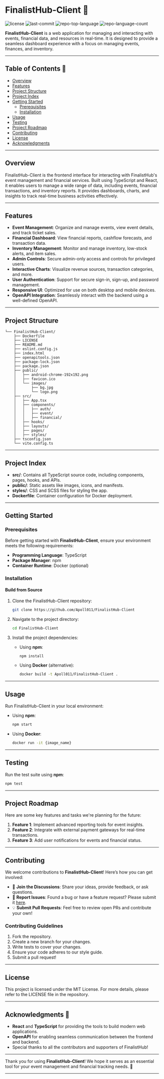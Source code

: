 # FinalistHub-Client 🚀
![license](https://img.shields.io/github/license/Apoll011/FinalistHub-Client?style=default&logo=opensourceinitiative&logoColor=white&color=0080ff)
![last-commit](https://img.shields.io/github/last-commit/Apoll011/FinalistHub-Client?style=default&logo=git&logoColor=white&color=0080ff)
![repo-top-language](https://img.shields.io/github/languages/top/Apoll011/FinalistHub-Client?style=default&color=0080ff)
![repo-language-count](https://img.shields.io/github/languages/count/Apoll011/FinalistHub-Client?style=default&color=0080ff)

**FinalistHub-Client** is a web application for managing and interacting with events, financial data, and resources in real-time. It is designed to provide a seamless dashboard experience with a focus on managing events, finances, and inventory.

---

## Table of Contents 📑

- [Overview](#overview)
- [Features](#features)
- [Project Structure](#project-structure)
- [Project Index](#project-index)
- [Getting Started](#getting-started)
    - [Prerequisites](#prerequisites)
    - [Installation](#installation)
- [Usage](#usage)
- [Testing](#testing)
- [Project Roadmap](#project-roadmap)
- [Contributing](#contributing)
- [License](#license)
- [Acknowledgments](#acknowledgments)

---

## Overview

FinalistHub-Client is the frontend interface for interacting with FinalistHub's event management and financial services. Built using TypeScript and React, it enables users to manage a wide range of data, including events, financial transactions, and inventory reports. It provides dashboards, charts, and insights to track real-time business activities effectively.

---

## Features

- **Event Management**: Organize and manage events, view event details, and track ticket sales.
- **Financial Dashboard**: View financial reports, cashflow forecasts, and transaction data.
- **Inventory Management**: Monitor and manage inventory, low-stock alerts, and item sales.
- **Admin Controls**: Secure admin-only access and controls for privileged users.
- **Interactive Charts**: Visualize revenue sources, transaction categories, and more.
- **User Authentication**: Support for secure sign-in, sign-up, and password management.
- **Responsive UI**: Optimized for use on both desktop and mobile devices.
- **OpenAPI Integration**: Seamlessly interact with the backend using a well-defined OpenAPI.

---

## Project Structure

```
└── FinalistHub-Client/
    ├── Dockerfile
    ├── LICENSE
    ├── README.md
    ├── eslint.config.js
    ├── index.html
    ├── openapitools.json
    ├── package-lock.json
    ├── package.json
    ├── public/
    │   ├── android-chrome-192x192.png
    │   ├── favicon.ico
    │   └── images/
    │       ├── bg.jpg
    │       └── logo.png
    ├── src/
    │   ├── App.tsx
    │   ├── components/
    │   │   ├── auth/
    │   │   ├── event/
    │   │   ├── financial/
    │   ├── hooks/
    │   ├── layouts/
    │   ├── pages/
    │   ├── styles/
    ├── tsconfig.json
    └── vite.config.ts
```

---

## Project Index

- **src/**: Contains all TypeScript source code, including components, pages, hooks, and APIs.
- **public/**: Static assets like images, icons, and manifests.
- **styles/**: CSS and SCSS files for styling the app.
- **Dockerfile**: Container configuration for Docker deployment.

---

## Getting Started

### Prerequisites

Before getting started with **FinalistHub-Client**, ensure your environment meets the following requirements:

- **Programming Language**: TypeScript
- **Package Manager**: npm
- **Container Runtime**: Docker (optional)

### Installation

#### Build from Source

1. Clone the FinalistHub-Client repository:
    ```bash
    git clone https://github.com/Apoll011/FinalistHub-Client
    ```

2. Navigate to the project directory:
    ```bash
    cd FinalistHub-Client
    ```

3. Install the project dependencies:
    - Using **npm**:
      ```bash
      npm install
      ```

    - Using **Docker** (alternative):
      ```bash
      docker build -t Apoll011/FinalistHub-Client .
      ```

---

## Usage

Run FinalistHub-Client in your local environment:

- Using **npm**:
    ```bash
    npm start
    ```

- Using **Docker**:
    ```bash
    docker run -it {image_name}
    ```

---

## Testing

Run the test suite using **npm**:

```bash
npm test
```

---

## Project Roadmap

Here are some key features and tasks we're planning for the future:

1. **Feature 1**: Implement advanced reporting tools for event insights.
2. **Feature 2**: Integrate with external payment gateways for real-time transactions.
3. **Feature 3**: Add user notifications for events and financial status.

---

## Contributing

We welcome contributions to **FinalistHub-Client**! Here’s how you can get involved:

- 💬 **Join the Discussions**: Share your ideas, provide feedback, or ask questions.
- 🐛 **Report Issues**: Found a bug or have a feature request? Please submit it [here](https://github.com/Apoll011/FinalistHub-Client/issues).
- 💡 **Submit Pull Requests**: Feel free to review open PRs and contribute your own!

### Contributing Guidelines
1. Fork the repository.
2. Create a new branch for your changes.
3. Write tests to cover your changes.
4. Ensure your code adheres to our style guide.
5. Submit a pull request!

---

## License

This project is licensed under the MIT License. For more details, please refer to the LICENSE file in the repository.

---

## Acknowledgments 🙏

- **React** and **TypeScript** for providing the tools to build modern web applications.
- **OpenAPI** for enabling seamless communication between the frontend and backend.
- Special thanks to all the contributors and supporters of FinalistHub!

---

Thank you for using **FinalistHub-Client**! We hope it serves as an essential tool for your event management and financial tracking needs. 🚀

---